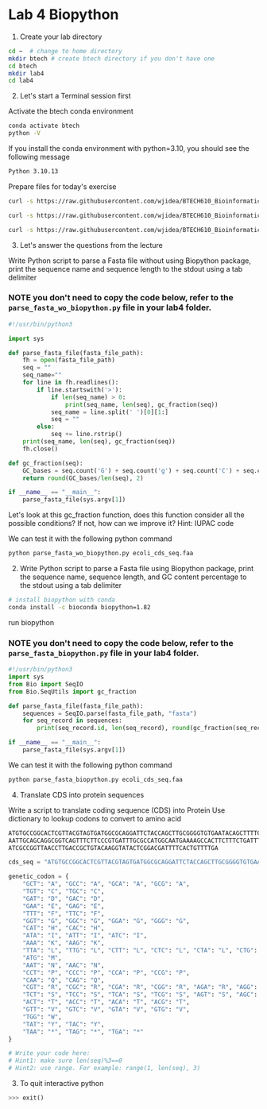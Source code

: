 # Lab 4 Biopython

1. Create your lab directory

```sh
cd ~  # change to home directory
mkdir btech # create btech directory if you don't have one
cd btech 
mkdir lab4
cd lab4
```


2. Let's start a Terminal session first

Activate the btech conda environment

```sh
conda activate btech
python -V
```

If you install the conda environment with python=3.10, you should see the following message

```sh
Python 3.10.13
```

Prepare files for today's exercise

```sh
curl -s https://raw.githubusercontent.com/wjidea/BTECH610_Bioinformatics/refs/heads/main/lab4/parse_fasta_wo_biopython.py -o parse_fasta_wo_biopython.py

curl -s https://raw.githubusercontent.com/wjidea/BTECH610_Bioinformatics/refs/heads/main/lab4/parse_fasta_biopython.py -o parse_fasta_biopython.py

curl -s https://raw.githubusercontent.com/wjidea/BTECH610_Bioinformatics/refs/heads/main/lab4/ecoli_cds_seq.faa -o ecoli_cds_seq.faa

```


3. Let's answer the questions from the lecture 

Write Python script to parse a Fasta file without using Biopython package, print the sequence name and sequence length to the stdout using a tab delimiter

### NOTE you don't need to copy the code below, refer to the `parse_fasta_wo_biopython.py` file in your lab4 folder.

```python
#!/usr/bin/python3

import sys

def parse_fasta_file(fasta_file_path):
    fh = open(fasta_file_path)
    seq = ""
    seq_name=""
    for line in fh.readlines():
        if line.startswith('>'):
            if len(seq_name) > 0:
                print(seq_name, len(seq), gc_fraction(seq))
            seq_name = line.split(' ')[0][1:]
            seq = ""
        else:
            seq += line.rstrip()
    print(seq_name, len(seq), gc_fraction(seq))
    fh.close()

def gc_fraction(seq):
    GC_bases = seq.count('G') + seq.count('g') + seq.count('C') + seq.count('c')
    return round(GC_bases/len(seq), 2)

if __name__ == "__main__":
    parse_fasta_file(sys.argv[1])
```

Let's look at this gc_fraction function, does this function consider all the possible conditions? If not, how can we improve it? Hint: IUPAC code


We can test it with the following python command
```sh
python parse_fasta_wo_biopython.py ecoli_cds_seq.faa
```



   2. Write Python script to parse a Fasta file using Biopython package, print the sequence name, sequence length, and GC content percentage to the stdout using a tab delimiter

```sh
# install biopython with conda
conda install -c bioconda biopython=1.82
```

run biopython
### NOTE you don't need to copy the code below, refer to the `parse_fasta_biopython.py` file in your lab4 folder.


```python
#!/usr/bin/python3
import sys
from Bio import SeqIO
from Bio.SeqUtils import gc_fraction

def parse_fasta_file(fasta_file_path):
    sequences = SeqIO.parse(fasta_file_path, "fasta")
    for seq_record in sequences:
        print(seq_record.id, len(seq_record), round(gc_fraction(seq_record.seq), 2))

if __name__ == "__main__":
    parse_fasta_file(sys.argv[1])

```

We can test it with the following python command

```sh
python parse_fasta_biopython.py ecoli_cds_seq.faa
```

4. Translate CDS into protein sequences

Write a script to translate coding sequence (CDS) into Protein
Use dictionary to lookup codons to convert to amino acid 

```sh
ATGTGCCGGCACTCGTTACGTAGTGATGGCGCAGGATTCTACCAGCTTGCGGGGTGTGAATACAGCTTTTCCGCGATAAA
AATTGCAGCAGGCGGTCAGTTTCTTCCCGTGATTTGCGCCATGGCAATGAAAAGCCACTTCTTTCTGATTTCGGTACTCA
ATCGCCGGTTAACCTTGACCGCTGTACAAGGTATACTCGGACGATTTTCACTGTTTTGA
```



```python 
cds_seq = "ATGTGCCGGCACTCGTTACGTAGTGATGGCGCAGGATTCTACCAGCTTGCGGGGTGTGAATACAGCTTTTCCGCGATAAAAATTGCAGCAGGCGGTCAGTTTCTTCCCGTGATTTGCGCCATGGCAATGAAAAGCCACTTCTTTCTGATTTCGGTACTCAATCGCCGGTTAACCTTGACCGCTGTACAAGGTATACTCGGACGATTTTCACTGTTTTGA"

genetic_codon = {
    "GCT": "A", "GCC": "A", "GCA": "A", "GCG": "A",
    "TGT": "C", "TGC": "C",
    "GAT": "D", "GAC": "D",
    "GAA": "E", "GAG": "E",
    "TTT": "F", "TTC": "F",
    "GGT": "G", "GGC": "G", "GGA": "G", "GGG": "G",
    "CAT": "H", "CAC": "H",
    "ATA": "I", "ATT": "I", "ATC": "I",
    "AAA": "K", "AAG": "K",
    "TTA": "L", "TTG": "L", "CTT": "L", "CTC": "L", "CTA": "L", "CTG": "L",
    "ATG": "M",
    "AAT": "N", "AAC": "N",
    "CCT": "P", "CCC": "P", "CCA": "P", "CCG": "P",
    "CAA": "Q", "CAG": "Q",
    "CGT": "R", "CGC": "R", "CGA": "R", "CGG": "R", "AGA": "R", "AGG": "R",
    "TCT": "S", "TCC": "S", "TCA": "S", "TCG": "S", "AGT": "S", "AGC": "S",
    "ACT": "T", "ACC": "T", "ACA": "T", "ACG": "T",
    "GTT": "V", "GTC": "V", "GTA": "V", "GTG": "V",
    "TGG": "W",
    "TAT": "Y", "TAC": "Y",
    "TAA": "*", "TAG": "*", "TGA": "*"
}

# Write your code here:
# Hint1: make sure len(seq)%3==0
# Hint2: use range. For example: range(1, len(seq), 3)


```





3. To quit interactive python

```python 
>>> exit()
```

